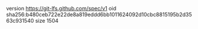 version https://git-lfs.github.com/spec/v1
oid sha256:b480ceb722e22de8a819eddd6bb1011624092d10cbc8815195b2d3563c931540
size 1504
